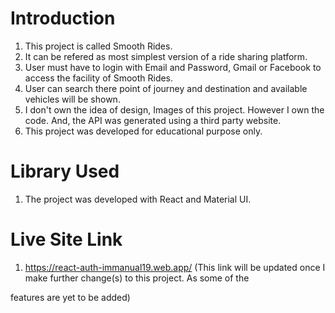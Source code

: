# Introduction

1. This project is called Smooth Rides.
2. It can be refered as most simplest version of a ride sharing platform.
3. User must have to login with Email and Password, Gmail or Facebook to access the facility of Smooth Rides.
4. User can search there point of journey and destination and available vehicles will be shown.
5. I don't own the idea of design, Images of this project. However I own the code. And, the API was generated using a third party website.
6. This project was developed for educational purpose only.

# Library Used

1. The project was developed with React and Material UI.


# Live Site Link

1. https://react-auth-immanual19.web.app/ (This link will be updated once I make further change(s) to this project. As some of the

features are yet to be added)
